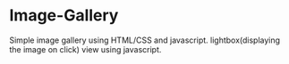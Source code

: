 # Image-Gallery
Simple image gallery using HTML/CSS and javascript.
lightbox(displaying the image on click) view using javascript.

